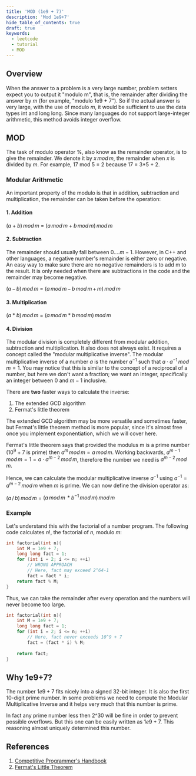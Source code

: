 ```yaml
---
title: 'MOD (1e9 + 7)'
description: 'Mod 1e9+7'
hide_table_of_contents: true
draft: true
keywords:
  - leetcode
  - tutorial
  - MOD
---
```


<TutorialAuthors names="@tannudaral"/>

## Overview

When the answer to a problem is a very large number, problem setters expect you to output it "modulo m", that is, the remainder after dividing the answer by $m$ (for example, "modulo 1e9 + 7"). So if the actual answer is very large, with the use of modulo $m$, it would be sufficient to use the data types int and long long. Since many languages do not support large-integer arithmetic, this method avoids integer overflow.

## MOD

The task of modulo operator $\%$, also know as the remainder operator, is to give the remainder. We denote it by $x\,mod\,m$, the remainder when $x$ is divided by $m$. For example, 17 mod 5 = 2 because 17 = 3*5 + 2.

### Modular Arithmetic   
An important property of the modulo is that in addition, subtraction and multiplication, the remainder can be taken before the operation:  

#### 1. Addition  
$(a + b)\,mod\,m$ $=$ $(a\,mod\,m + b\,mod\,m)\,mod\,m$

#### 2. Subtraction  
The remainder should usually fall between $0....m−1$. However, in C++ and other languages, a negative number's remainder is either zero or negative. An easy way to make sure there are no negative remainders is to add m to the result. It is only needed when there are subtractions in the code and the remainder may become negative.

$(a\,−\,b)\,mod\,m$ $=$ $(a\,mod\,m\, − \,b\,mod\,m\,+\,m)\,mod\,m$

#### 3. Multiplication  
$(a * b)\,mod\,m$ $=$ $(a\,mod\,m * b\,mod\,m)\,mod\,m$


#### 4. Division  
The modular division is completely different from modular addition, subtraction and multiplication. It also does not always exist. It requires a concept called the "modular multiplicative inverse". The modular multiplicative inverse of a number $a$ is the number $a^{−1}$ such that $a ⋅ a^{−1} \,mod\, m = 1$. You may notice that this is similar to the concept of a reciprocal of a number, but here we don't want a fraction; we want an integer, specifically an integer between $0$ and $m−1$ inclusive.  

There are **two** faster ways to calculate the inverse: 
1. The extended GCD algorithm 
2. Fermat's little theorem

The extended GCD algorithm may be more versatile and sometimes faster, but Fermat's little theorem method is more popular, since it's almost free once you implement exponentiation, which we will cover here. 

Fermat's little theorem says that provided the modulus m is a prime number ($10^9+7$ is prime) then $a^{m}\,mod\,m=a\,mod\,m$. Working backwards, $a^{m−1}\,mod\,m = 1 = a ⋅ a^{m−2}\, mod\, m$, therefore the number we need is $a^{m−2}\, mod\, m$.

Hence, we can calculate the modular multiplicative inverse $a^{−1}$ using $a^{−1} = a^{m−2}\, mod\, m$ when $m$ is prime. We can now define the division operator as:

$(a\, /\, b) \,mod\, m$ $=$ $(a\, mod\, m\, * b^{-1} \,mod \,m)\, mod\, m$  

### Example 
Let's understand this with the factorial of a number program. The following code calculates $n!$, the factorial of $n$, modulo $m$:

<Tabs>
<TabItem value="cpp" label="C++">

```cpp
int factorial(int n){
    int M = 1e9 + 7;
    long long fact = 1;
    for (int i = 2; i <= n; ++i)
        // WRONG APPROACH
        // Here, fact may exceed 2^64-1
        fact = fact * i;                            
    return fact % M;
}
```

</TabItem>
</Tabs>

Thus, we can take the remainder after every operation and the numbers will never become too large.

<Tabs>
<TabItem value="cpp" label="C++">

```cpp
int factorial(int n){
    int M = 1e9 + 7;
    long long fact = 1;
    for (int i = 2; i <= n; ++i)
        // Here, fact never exceeds 10^9 + 7
        fact = (fact * i) % M;    
 
    return fact;
}
```

</TabItem>
</Tabs>

## Why 1e9+7?

The number $1e9 + 7$ fits nicely into a signed 32-bit integer. It is also the first 10-digit prime number. In some problems we need to compute the Modular Multiplicative Inverse and it helps very much that this number is prime. 

In fact any prime number less then 2^30 will be fine in order to prevent possible overflows. But this one can be easily written as $1e9 + 7$. This reasoning almost uniquely determined this number.

## References

1. [Competitive Programmer's Handbook](https://cses.fi/book/book.pdf)
2. [Fermat's Little Theorem](https://en.wikipedia.org/wiki/Fermat%27s_little_theorem) 
